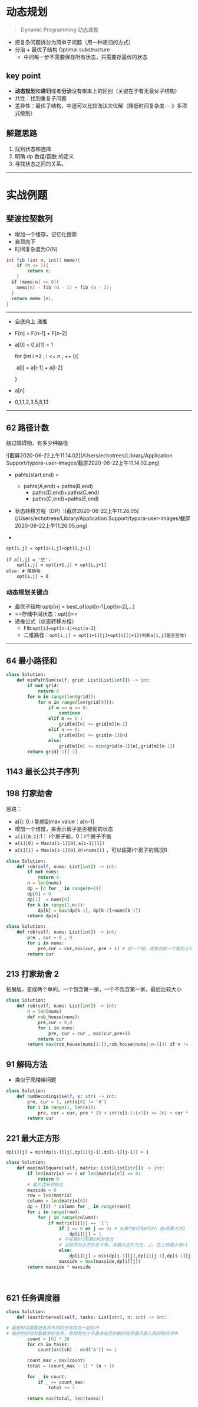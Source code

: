# 动态规划

> Dynamic Programming 动态递推

* 把复杂问题拆分为简单子问题（用一种递归的方式）
* 分治 + 最优子结构 Optimal substructure
  * 中间每一步不需要保存所有状态，只需要存最优的状态

## key point

* **动态规划**和**递归**或者**分治**没有根本上的区别（关键在于有无最优子结构）
* 共性：找到重复子问题
* 差异性：最优子结构，中途可以比较淘汰次优解（降低时间复杂度---》多项式级别）

## 解题思路

1. 找到状态和选择 
2. 明确 dp 数组/函数 的定义 
3. 寻找状态之间的关系。

****

# 实战例题

## 斐波拉契数列

* 增加一个缓存，记忆化搜索
* 自顶向下
* 时间复杂度为$O(N)$

```java
int fib (int n, int[] memo){
	if (n <= 1){
		return n;
	}
  if (memo[n] == 0){
    memo[n] - fib (n - 1) + fib (n - 2);
  }
  return memo [n];
}
```

---

* 自底向上 递推

* F[n] = F[n-1] + F[n-2]

* a[0] = 0,a[1] = 1

  for (int i =2 ; i <= n ; ++ i){

  ​	a[i] = a[i-1] + a[i-2]

  }

* a[n]
* 0,1,1,2,3,5,8,13

---

## 62 路径计数

绕过障碍物，有多少种路径

![截屏2020-06-22上午11.14.02](/Users/echotrees/Library/Application Support/typora-user-images/截屏2020-06-22上午11.14.02.png)

* pahts(start,end) = 
  * pahts(A,end) + paths(B,end)
    * paths(D,end)+paths(C,end)
    * paths(C,end)+paths(E,end)

* 状态转移方程（DP）![截屏2020-06-22上午11.26.05](/Users/echotrees/Library/Application Support/typora-user-images/截屏2020-06-22上午11.26.05.png)
* 

```
opt[i,j] = opt[i+1,j]+opt[i,j+1]

if a[i,j] = '空'：
	opt[i,j] = opt[i+1,j] + opt[i,j+1]	
else: # 障碍物
	opt[i,j] = 0
```

### 动态规划关键点

* 最优子结构 optp[n] = best_of(opt[n-1],opt[n-2],...)
* ==存储中间状态：opt[i]==
* 递推公式（状态转移方程）
  * Fib:`opt[i]=opt[n-1]+opt[n-2]`
  * 二维路径：`opt[i,j] = opt[i+1][j]+opt[i][j+1](判断a[i,j]是否空地)`

---

## 64 最小路径和

```python
class Solution:
    def minPathSum(self, grid: List[List[int]]) -> int:
        if not grid:
            return 0
        for m in range(len(grid)):
            for n in range(len(grid[0])):
                if m == n == 0:
                    continue
                elif m == 0 :
                    grid[m][n] += grid[m][n-1]
                elif n == 0:
                    grid[m][n] += grid[m-1][n]
                else:
                    grid[m][n] += min(grid[m-1][n],grid[m][n-1])
        return grid[-1][-1]
```



## 1143 最长公共子序列

## 198 打家劫舍

思路：

* a[i]: 0..i 能偷到max value：a[n-1]
* 增加一个维度，来表示房子是否被偷的状态
* `a[i][0,1]`:1： i个房子偷，0：i个房子不偷
* `a[i][0] = Max(a[i-1][0],a[i-1][1])`
* `a[i][1] = Max(a[i-1][0],0)+nums[i]` ，可以偷第i个房子的情况ß

```python
class Solution:
    def rob(self, nums: List[int]) -> int:
        if not nums:
            return 0
        n = len(nums)
        dp = [0 for _ in range(n+1)]
        dp[0] = 0
        dp[1]  = nums[0]
        for k in range(2,n+1):
            dp[k] = max(dp[k-1], dp[k-2]+nums[k-1])
        return dp[n]
```

```python
class Solution:
    def rob(self, nums: List[int]) -> int:
        pre , cur = 0 , 0
        for i in nums:
            pre,cur = cur,max(cur, pre + i) # 前一个偷，或者前前一个偷加上现在一个的最大值
        return cur

```

## 213 打家劫舍 2

拓展版，变成两个单列，一个包含第一家，一个不包含第一家，最后比较大小

```python
class Solution:
    def rob(self, nums: List[int]) -> int:
        n = len(nums)
        def rob_house(nums):
            pre,cur = 0,0
            for i in nums:
                pre, cur = cur , max(cur,pre+i)
            return cur
        return max(rob_house(nums[1:]),rob_house(nums[:n-1])) if n != 1 else nums[0] # 比较不同的两段
```

## 91 解码方法

* 类似于爬楼梯问题

```python
class Solution:
    def numDecodings(self, s: str) -> int:
        pre, cur = 1, int(s[0] != '0')
        for i in range(1, len(s)):
            pre, cur = cur, pre * (9 < int(s[i-1:i+1]) <= 26) + cur * (int(s[i]) > 0)
        return cur
```

## 221 最大正方形

`dp[i][j] = min(dp[i-1][j],dp[i][j-1],dp[i-1][j-1]) + 1`

```python
class Solution:
    def maximalSquare(self, matrix: List[List[str]]) -> int:
        if len(matrix) == 0 or len(matrix[0]) == 0:
            return 0
        # 最大边长初始化
        maxside = 0
        row = len(matrix)
        column = len(matrix[0])
        dp = [[0] * column for _ in range(row)]
        for i in range(row):
            for j in range(column):
                if matrix[i][j] == '1':
                    if i == 0 or j == 0: # 如果为0行和0列时，dp值最大为1
                        dp[i][j] = 1
                    # 不在第0行和第0列的情况
                    # 当前作为正方形右下角，其最大边长为左，上，左上放最小值+1
                    else:
                        dp[i][j] = min(dp[i-1][j],dp[i][j-1],dp[i-1][j-1]) + 1
                    maxside = max(maxside,dp[i][j])
        return maxside * maxside
                    
        
```

## 621 任务调度器

```python
class Solution:
    def leastInterval(self, tasks: List[str], n: int) -> int:

# 最短时间需要把各种不同的任务排在一起执行
# 先排列好任务数最多的任务，再把其他少于最多任务的数的任务循环插入再间隔时间中
        count = [0] * 26
        for ch in tasks:
            count[ord(ch) - ord('A')] += 1

        count_max = max(count)
        total = (count_max - 1) * (n + 1)

        for _ in count:
            if _ == count_max:
                total += 1

        return max(total, len(tasks))

```


